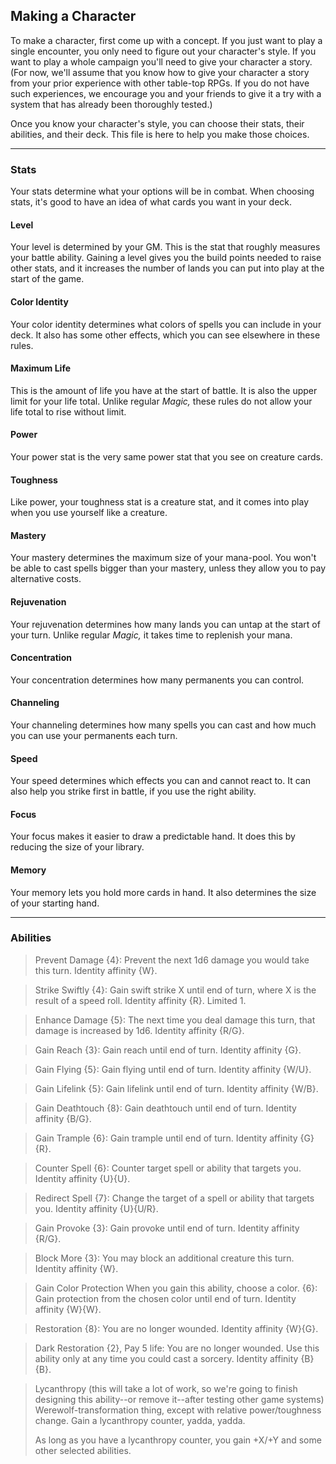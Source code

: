 ## Making a Character

To make a character, first come up with a concept. If you just want to play a single encounter, you only need to figure out your character's style. If you want to play a whole campaign you'll need to give your character a story. (For now, we'll assume that you know how to give your character a story from your prior experience with other table-top RPGs. If you do not have such experiences, we encourage you and your friends to give it a try with a system that has already been thoroughly tested.)

Once you know your character's style, you can choose their stats, their abilities, and their deck. This file is here to help you make those choices.

----

### Stats

Your stats determine what your options will be in combat. When choosing stats, it's good to have an idea of what cards you want in your deck.

#### Level

Your level is determined by your GM. This is the stat that roughly measures your battle ability. Gaining a level gives you the build points needed to raise other stats, and it increases the number of lands you can put into play at the start of the game.

#### Color Identity

Your color identity determines what colors of spells you can include in your deck. It also has some other effects, which you can see elsewhere in these rules.

#### Maximum Life

This is the amount of life you have at the start of battle. It is also the upper limit for your life total. Unlike regular *Magic,* these rules do not allow your life total to rise without limit.

#### Power

Your power stat is the very same power stat that you see on creature cards.

#### Toughness

Like power, your toughness stat is a creature stat, and it comes into play when you use yourself like a creature.

#### Mastery

Your mastery determines the maximum size of your mana-pool. You won't be able to cast spells bigger than your mastery, unless they allow you to pay alternative costs.

#### Rejuvenation

Your rejuvenation determines how many lands you can untap at the start of your turn. Unlike regular *Magic,* it takes time to replenish your mana.

#### Concentration

Your concentration determines how many permanents you can control.

#### Channeling

Your channeling determines how many spells you can cast and how much you can use your permanents each turn.

#### Speed

Your speed determines which effects you can and cannot react to. It can also help you strike first in battle, if you use the right ability.

#### Focus

Your focus makes it easier to draw a predictable hand. It does this by reducing the size of your library.

#### Memory

Your memory lets you hold more cards in hand. It also determines the size of your starting hand.

----

### Abilities

> Prevent Damage
> {4}: Prevent the next 1d6 damage you would take this turn. Identity affinity {W}.

> Strike Swiftly
> {4}: Gain swift strike X until end of turn, where X is the result of a speed roll. Identity affinity {R}. Limited 1.

> Enhance Damage
> {5}: The next time you deal damage this turn, that damage is increased by 1d6. Identity affinity {R/G}.

> Gain Reach
> {3}: Gain reach until end of turn. Identity affinity {G}.

> Gain Flying
> {5}: Gain flying until end of turn. Identity affinity {W/U}.

> Gain Lifelink
> {5}: Gain lifelink until end of turn. Identity affinity {W/B}.

> Gain Deathtouch
> {8}: Gain deathtouch until end of turn. Identity affinity {B/G}.

> Gain Trample
> {6}: Gain trample until end of turn. Identity affinity {G}{R}.

> Counter Spell
> {6}: Counter target spell or ability that targets you. Identity affinity {U}{U}.

> Redirect Spell
> {7}: Change the target of a spell or ability that targets you. Identity affinity {U}{U/R}.

> Gain Provoke
> {3}: Gain provoke until end of turn. Identity affinity {R/G}.

> Block More
> {3}: You may block an additional creature this turn. Identity affinity {W}.

> Gain Color Protection
> When you gain this ability, choose a color.
> {6}: Gain protection from the chosen color until end of turn. Identity affinity {W}{W}.

> Restoration
> {8}: You are no longer wounded. Identity affinity {W}{G}.

> Dark Restoration
> {2}, Pay 5 life: You are no longer wounded. Use this ability only at any time you could cast a sorcery. Identity affinity {B}{B}.

> Lycanthropy
> (this will take a lot of work, so we're going to finish designing this ability--or remove it--after testing other game systems)
> Werewolf-transformation thing, except with relative power/toughness change. Gain a lycanthropy counter, yadda, yadda.
>
> As long as you have a lycanthropy counter, you gain +X/+Y and some other selected abilities.

